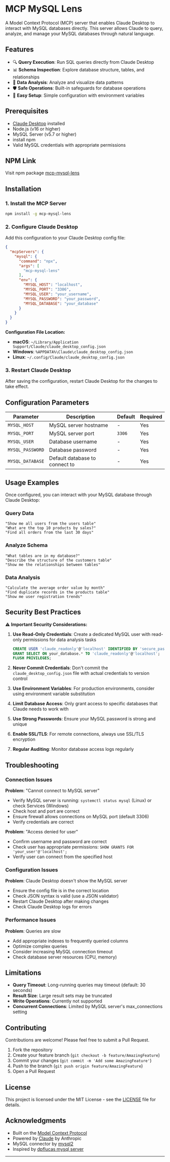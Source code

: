 # MCP MySQL Lens

A Model Context Protocol (MCP) server that enables Claude Desktop to interact with MySQL databases directly. This server allows Claude to query, analyze, and manage your MySQL databases through natural language.

## Features

- 🔍 **Query Execution**: Run SQL queries directly from Claude Desktop
- 📊 **Schema Inspection**: Explore database structure, tables, and relationships
- 🔄 **Data Analysis**: Analyze and visualize data patterns
- 🛡️ **Safe Operations**: Built-in safeguards for database operations
- 🚀 **Easy Setup**: Simple configuration with environment variables

## Prerequisites

- [Claude Desktop](https://claude.ai/download) installed
- Node.js (v16 or higher)
- MySQL Server (v5.7 or higher)
- install npm
- Valid MySQL credentials with appropriate permissions

## NPM Link

Visit npm package [mcp-mysql-lens](https://www.npmjs.com/package/mcp-mysql-lens)

## Installation

### 1. Install the MCP Server

```bash
npm install -g mcp-mysql-lens
```

### 2. Configure Claude Desktop

Add this configuration to your Claude Desktop config file:

```json
{
  "mcpServers": {
    "mysql": {
      "command": "npx",
      "args": [
        "mcp-mysql-lens"
      ],
      "env": {
        "MYSQL_HOST": "localhost",
        "MYSQL_PORT": "3306",
        "MYSQL_USER": "your_username",
        "MYSQL_PASSWORD": "your_password",
        "MYSQL_DATABASE": "your_database"
      }
    }
  }
}
```

**Configuration File Location:**
- **macOS**: `~/Library/Application Support/Claude/claude_desktop_config.json`
- **Windows**: `%APPDATA%\Claude\claude_desktop_config.json`
- **Linux**: `~/.config/Claude/claude_desktop_config.json`

### 3. Restart Claude Desktop

After saving the configuration, restart Claude Desktop for the changes to take effect.

## Configuration Parameters

| Parameter | Description | Default | Required |
|-----------|-------------|---------|----------|
| `MYSQL_HOST` | MySQL server hostname | - | Yes |
| `MYSQL_PORT` | MySQL server port | `3306` | Yes |
| `MYSQL_USER` | Database username | - | Yes |
| `MYSQL_PASSWORD` | Database password | - | Yes |
| `MYSQL_DATABASE` | Default database to connect to | - | Yes |

## Usage Examples

Once configured, you can interact with your MySQL database through Claude Desktop:

### Query Data
```
"Show me all users from the users table"
"What are the top 10 products by sales?"
"Find all orders from the last 30 days"
```

### Analyze Schema
```
"What tables are in my database?"
"Describe the structure of the customers table"
"Show me the relationships between tables"
```

### Data Analysis
```
"Calculate the average order value by month"
"Find duplicate records in the products table"
"Show me user registration trends"
```

## Security Best Practices

⚠️ **Important Security Considerations:**

1. **Use Read-Only Credentials**: Create a dedicated MySQL user with read-only permissions for data analysis tasks
   ```sql
   CREATE USER 'claude_readonly'@'localhost' IDENTIFIED BY 'secure_password';
   GRANT SELECT ON your_database.* TO 'claude_readonly'@'localhost';
   FLUSH PRIVILEGES;
   ```

2. **Never Commit Credentials**: Don't commit the `claude_desktop_config.json` file with actual credentials to version control

3. **Use Environment Variables**: For production environments, consider using environment variable substitution

4. **Limit Database Access**: Only grant access to specific databases that Claude needs to work with

5. **Use Strong Passwords**: Ensure your MySQL password is strong and unique

6. **Enable SSL/TLS**: For remote connections, always use SSL/TLS encryption

7. **Regular Auditing**: Monitor database access logs regularly

## Troubleshooting

### Connection Issues

**Problem**: "Cannot connect to MySQL server"
- Verify MySQL server is running: `systemctl status mysql` (Linux) or check Services (Windows)
- Check host and port are correct
- Ensure firewall allows connections on MySQL port (default 3306)
- Verify credentials are correct

**Problem**: "Access denied for user"
- Confirm username and password are correct
- Check user has appropriate permissions: `SHOW GRANTS FOR 'your_user'@'localhost';`
- Verify user can connect from the specified host

### Configuration Issues

**Problem**: Claude Desktop doesn't show the MySQL server
- Ensure the config file is in the correct location
- Check JSON syntax is valid (use a JSON validator)
- Restart Claude Desktop after making changes
- Check Claude Desktop logs for errors

### Performance Issues

**Problem**: Queries are slow
- Add appropriate indexes to frequently queried columns
- Optimize complex queries
- Consider increasing MySQL connection timeout
- Check database server resources (CPU, memory)

## Limitations

- **Query Timeout**: Long-running queries may timeout (default: 30 seconds)
- **Result Size**: Large result sets may be truncated
- **Write Operations**: Currently not supported
- **Concurrent Connections**: Limited by MySQL server's max_connections setting

## Contributing

Contributions are welcome! Please feel free to submit a Pull Request.

1. Fork the repository
2. Create your feature branch (`git checkout -b feature/AmazingFeature`)
3. Commit your changes (`git commit -m 'Add some AmazingFeature'`)
4. Push to the branch (`git push origin feature/AmazingFeature`)
5. Open a Pull Request

## License

This project is licensed under the MIT License - see the [LICENSE](LICENSE) file for details.

## Acknowledgments

- Built on the [Model Context Protocol](https://modelcontextprotocol.io)
- Powered by [Claude](https://claude.ai) by Anthropic
- MySQL connector by [mysql2](https://github.com/sidorares/node-mysql2)
- Inspired by [dpflucas mysql server](https://github.com/dpflucas/mysql-mcp-server)

---


